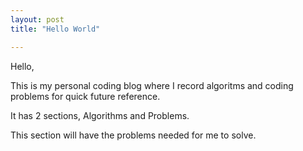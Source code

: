 ```yaml
---
layout: post
title: "Hello World"

---
```


Hello,

This is my personal coding blog where I record algoritms and coding problems for quick future reference.

It has 2 sections, Algorithms and Problems.

This section will have the problems needed for me to solve.